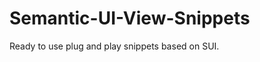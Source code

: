 Semantic-UI-View-Snippets
=========================

Ready to use plug and play snippets based on SUI.
